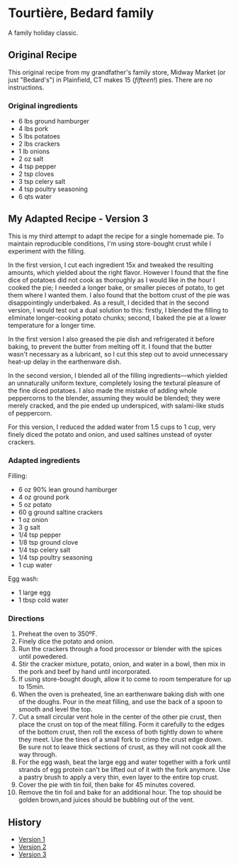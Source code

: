 # Tourtière, Bedard family

A family holiday classic.

## Original Recipe

This original recipe from my grandfather's family store, Midway Market (or just "Bedard's") in Plainfield, CT makes 15 (*fifteen!*) pies. There are no instructions.

### Original ingredients

- 6 lbs ground hamburger
- 4 lbs pork
- 5 lbs potatoes
- 2 lbs crackers
- 1 lb onions
- 2 oz salt
- 4 tsp pepper
- 2 tsp cloves
- 3 tsp celery salt
- 4 tsp poultry seasoning
- 6 qts water

## My Adapted Recipe - Version 3

This is my third attempt to adapt the recipe for a single homemade pie. To maintain reproducible conditions, I'm using store-bought crust while I experiment with the filling.

In the first version, I cut each ingredient 15x and tweaked the resulting amounts, which yielded about the right flavor. However I found that the fine dice of potatoes did not cook as thoroughly as I would like in the hour I cooked the pie; I needed a longer bake, or smaller pieces of potato, to get them where I wanted them. I also found that the bottom crust of the pie was disappointingly underbaked. As a result, I decided that in the second version, I would test out a dual solution to this: firstly, I blended the filling to eliminate longer-cooking potato chunks; second, I baked the pie at a lower temperature for a longer time.

In the first version I also greased the pie dish and refrigerated it before baking, to prevent the butter from melting off it. I found that the butter wasn't necessary as a lubricant, so I cut this step out to avoid unnecessary heat-up delay in the earthenware dish.

In the second version, I blended all of the filling ingredients—which yielded an unnaturally uniform texture, completely losing the textural pleasure of the fine diced potatoes. I also made the mistake of adding whole peppercorns to the blender, assuming they would be blended; they were merely cracked, and the pie ended up underspiced, with salami-like studs of peppercorn.

For this version, I reduced the added water from 1.5 cups to 1 cup, very finely diced the potato and onion, and used saltines unstead of oyster crackers.

### Adapted ingredients

Filling:

- 6 oz 90% lean ground hamburger
- 4 oz ground pork
- 5 oz potato
- 60 g ground saltine crackers
- 1 oz onion
- 3 g salt
- 1/4 tsp pepper
- 1/8 tsp ground clove
- 1/4 tsp celery salt
- 1/4 tsp poultry seasoning
- 1 cup water

Egg wash:

- 1 large egg
- 1 tbsp cold water

### Directions

1. Preheat the oven to 350ºF.  
2. Finely dice the potato and onion.  
3. Run the crackers through a food processor or blender with the spices until powedered.
4. Stir the cracker mixture, potato, onion, and water in a bowl, then  mix in the pork and beef by hand until incorporated.
5. If using store-bought dough, allow it to come to room temperature for up to 15min.
6. When the oven is preheated, line an earthenware baking dish with one of the doughs. Pour in the meat filling, and use the back of a spoon to smooth and level the top.
7. Cut a small circular vent hole in the center of the other pie crust, then place the crust on top of the meat filling. Form it carefully to the edges of the bottom crust, then roll the excess of both tightly down to where they meet. Use the tines of a small fork to crimp the crust edge down. Be sure not to leave thick sections of crust, as they will not cook all the way through.
8. For the egg wash, beat the large egg and water together with a fork until strands of egg protein can't be lifted out of it with the fork anymore. Use a pastry brush to apply a very thin, even layer to the entire top crust.
9. Cover the pie with tin foil, then bake for 45 minutes covered.
10. Remove the tin foil and bake for an additional hour. The top should be golden brown,and juices should be bubbling out of the vent.

## History

- [Version 1](https://github.com/chadlavi/recipes/blob/4a4cc439c20ed4a4db301e5db75cb8a54ff4da03/food/mains/bedard-tourtiere.md)
- [Version 2](https://github.com/chadlavi/recipes/blob/765ccc248a39b681302aff62823041ea4fc3ff31/food/mains/bedard-tourtiere.md)
- [Version 3](https://github.com/chadlavi/recipes/blob/85066ab222a7400462c9b31b5616b54641715024/food/mains/bedard-tourtiere.md)
